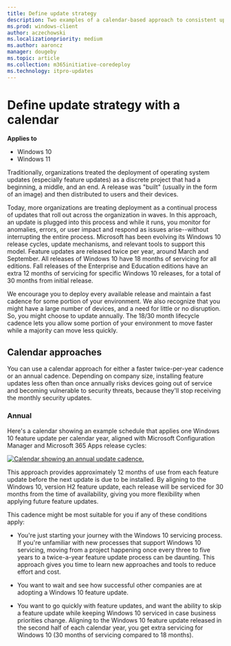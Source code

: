 ```yaml
---
title: Define update strategy
description: Two examples of a calendar-based approach to consistent update installation
ms.prod: windows-client
author: aczechowski
ms.localizationpriority: medium
ms.author: aaroncz
manager: dougeby
ms.topic: article
ms.collection: m365initiative-coredeploy
ms.technology: itpro-updates
---
```


# Define update strategy with a calendar

**Applies to**

- Windows 10
- Windows 11

Traditionally, organizations treated the deployment of operating system updates (especially feature updates) as a discrete project that had a beginning, a middle, and an end. A release was "built" (usually in the form of an image) and then distributed to users and their devices.

Today, more organizations are treating deployment as a continual process of updates that roll out across the organization in waves. In this approach, an update is plugged into this process and while it runs, you monitor for anomalies, errors, or user impact and respond as issues arise--without interrupting the entire process. Microsoft has been evolving its Windows 10 release cycles, update mechanisms, and relevant tools to support this model. Feature updates are released twice per year, around March and September. All releases of Windows 10 have 18 months of servicing for all editions. Fall releases of the Enterprise and Education editions have an extra 12 months of servicing for specific Windows 10 releases, for a total of 30 months from initial release.

We encourage you to deploy every available release and maintain a fast cadence for some portion of your environment. We also recognize that you might have a large number of devices, and a need for little or no disruption. So, you might choose to update annually. The 18/30 month lifecycle cadence lets you allow some portion of your environment to move faster while a majority can move less quickly.

## Calendar approaches
You can use a calendar approach for either a faster twice-per-year cadence or an annual cadence. Depending on company size, installing feature updates less often than once annually risks devices going out of service and becoming vulnerable to security threats, because they'll stop receiving the monthly security updates.

### Annual
Here's a calendar showing an example schedule that applies one Windows 10 feature update per calendar year, aligned with Microsoft Configuration Manager and Microsoft 365 Apps release cycles:

[ ![Calendar showing an annual update cadence.](images/annual-calendar.png) ](images/annual-calendar.png#lightbox)

This approach provides approximately 12 months of use from each feature update before the next update is due to be installed. By aligning to the Windows 10, version H2 feature update, each release will be serviced for 30 months from the time of availability, giving you more flexibility when applying future feature updates.

This cadence might be most suitable for you if any of these conditions apply:

- You're just starting your journey with the Windows 10 servicing process. If you're unfamiliar with new processes that support Windows 10 servicing, moving from a project happening once every three to five years to a twice-a-year feature update process can be daunting. This approach gives you time to learn new approaches and tools to reduce effort and cost.

- You want to wait and see how successful other companies are at adopting a Windows 10 feature update.

- You want to go quickly with feature updates, and want the ability to skip a feature update while keeping Windows 10 serviced in case business priorities change. Aligning to the Windows 10 feature update released in the second half of each calendar year, you get extra servicing for Windows 10 (30 months of servicing compared to 18 months).



